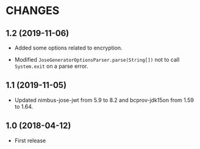 CHANGES
=======

1.2 (2019-11-06)
----------------

- Added some options related to encryption.

- Modified `JoseGeneratorOptionsParser.parse(String[])` not to call `System.exit`
  on a parse error.

1.1 (2019-11-05)
----------------

- Updated nimbus-jose-jwt from 5.9 to 8.2 and bcprov-jdk15on from 1.59 to 1.64.

1.0 (2018-04-12)
----------------

- First release
